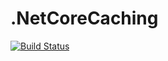 # .NetCoreCaching
[![Build Status](https://travis-ci.org/procodr/.NetCoreCaching.svg?branch=master)](https://travis-ci.org/procodr/.NetCoreCaching)

